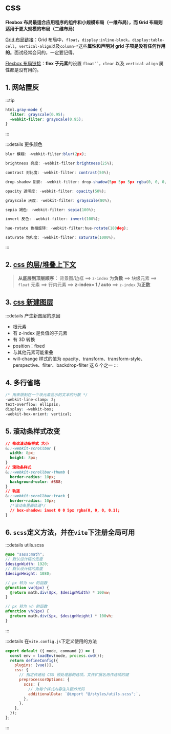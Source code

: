# css

**Flexbox 布局最适合应用程序的组件和小规模布局（一维布局），而 Grid 布局则适用于更大规模的布局（二维布局）**

[Grid 布局链接](https://www.zhangxinxu.com/wordpress/2018/11/display-grid-css-css3/)：Grid 布局中，`float`，`display:inline-block`，`display:table-cell`，`vertical-align`以及`column-*`这些**属性和声明对 grid 子项是没有任何作用的**。面试经常会问的，一定要记得。

[Flexbox 布局链接](https://www.zhangxinxu.com/wordpress/2018/10/display-flex-css3-css/)：**flex 子元素**的设置 ` float``，clear ` 以及 `vertical-align` 属性都是没有用的。

## 1. 网站置灰

:::tip

```css
html.gray-mode {
  filter: grayscale(0.95);
  -webkit-filter: grayscale(0.95);
}
```

:::

:::details 更多颜色

```js
blur 模糊: -webkit-filter:blur(2px);

brightness 亮度: -webkit-filter:brightness(25%);

contrast 对比度: -webkit-filter: contrast(50%);

drop-shadow 阴影: -webkit-filter: drop-shadow(5px 5px 5px rgba(0, 0, 0, 0.5));

opacity 透明度: -webkit-filter: opacity(50%);

grayscale 灰度: -webkit-filter: grayscale(80%);

sepia 褐色: -webkit-filter: sepia(100%);

invert 反色: -webkit-filter: invert(100%);

hue-rotate 色相旋转: -webkit-filter:hue-rotate(180deg);

saturate 饱和度: -webkit-filter: saturate(1000%);
```

:::

## 2. [css 的层/堆叠上下文](https://juejin.cn/post/7230460443189084197)

> **从底层到顶层顺序：** 背景图/边框 ==> `z-index` 为**负数** ==> 块级元素 ==> `float` 元素 ==> 行内元素 ==> **z-index= 1 / auto** ==> `z-index` 为**正数**

## 3. [css 新建图层](https://juejin.cn/post/7051926604666109988#heading-1)

:::details 产生新图层的原因

- 根元素
- 有 z-index 是负值的子元素
- 有 3D 转换
- position：fixed
- 与其他元素可能重叠
- will-change 样式的值为 opacity、transform、transform-style、perspective、filter、backdrop-filter 这 6 个之一
  :::

## 4. 多行省略

```css
/* 用来限制在一个块元素显示的文本的行数 */
-webkit-line-clamp: 2;
text-overflow: ellipsis;
display: -webkit-box;
-webkit-box-orient: vertical;
```

## 5. 滚动条样式改变

```css
// 修改滚动条样式 大小
&::-webkit-scrollbar {
  width: 8px;
  height: 8px;
}
// 滚动条样式
&::-webkit-scrollbar-thumb {
  border-radius: 10px;
  background-color: #888;
}
// 轨道
&::-webkit-scrollbar-track {
  border-radius: 10px;
  /*滚动条里面轨道*/
  // box-shadow: inset 0 0 5px rgba(0, 0, 0, 0.1);
}
```

## 6. `scss`定义方法，并在`vite`下注册全局可用

:::details utils.scss

```scss
@use "sass:math";
// 默认设计稿的宽度
$designWidth: 1920;
// 默认设计稿的高度
$designHeight: 1080;

// px 转为 vw 的函数
@function vw($px) {
  @return math.div($px, $designWidth) * 100vw;
}

// px 转为 vh 的函数
@function vh($px) {
  @return math.div($px, $designHeight) * 100vh;
}
```

:::

:::details 在`vite.config.js`下定义使用的方法

```js
export default ({ mode, command }) => {
  const env = loadEnv(mode, process.cwd());
  return defineConfig({
    plugins: [vue()],
    css: {
      // 指定传递给 CSS 预处理器的选项。文件扩展名用作选项的键
      preprocessorOptions: {
        scss: {
          // 为每个样式内容注入额外代码
          additionalData: `@import "@/styles/utils.scss";`,
        },
      },
    },
  });
};
```

:::
